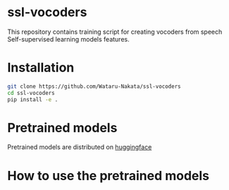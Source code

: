 # ssl-vocoders
This repository contains training script for creating vocoders from speech Self-supervised learning models features.

# Installation
```bash
git clone https://github.com/Wataru-Nakata/ssl-vocoders
cd ssl-vocoders
pip install -e .
```

# Pretrained models
Pretrained models are distributed on [huggingface](https://huggingface.co/Wataru/ssl-vocoder/tree/main)

# How to use the pretrained models

